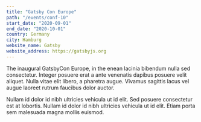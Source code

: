 ```yaml
---
title: "Gatsby Con Europe"
path: "/events/conf-10"
start_date: "2020-09-01"
end_date: "2020-10-01"
country: Germany
city: Hamburg
website_name: Gatsby
website_address: https://gatsbyjs.org
---
```


The inaugural GatsbyCon Europe, in the enean lacinia bibendum nulla sed consectetur. Integer posuere erat a ante venenatis dapibus posuere velit aliquet. Nulla vitae elit libero, a pharetra augue. Vivamus sagittis lacus vel augue laoreet rutrum faucibus dolor auctor.

Nullam id dolor id nibh ultricies vehicula ut id elit. Sed posuere consectetur est at lobortis. Nullam id dolor id nibh ultricies vehicula ut id elit. Etiam porta sem malesuada magna mollis euismod.